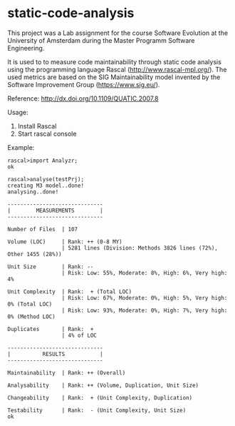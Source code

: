 # static-code-analysis

This project was a Lab assignment for the course Software Evolution at the University of Amsterdam during the Master Programm Software Engineering.

It is used to to measure code maintainability through static code analysis using the programming language Rascal (http://www.rascal-mpl.org/). The used metrics are based on the SIG Maintainability model invented by the Software Improvement Group (https://www.sig.eu/).

Reference: http://dx.doi.org/10.1109/QUATIC.2007.8


Usage:

1) Install Rascal
2) Start rascal console

Example:

```
rascal>import Analyzr;
ok

rascal>analyse(testPrj);
creating M3 model..done!
analysing..done!

------------------------------
|        MEASUREMENTS        |
------------------------------

Number of Files  | 107

Volume (LOC)     | Rank: ++ (0-8 MY)
                 | 5281 lines (Division: Methods 3826 lines (72%), Other 1455 (28%))

Unit Size        | Rank: --
                 | Risk: Low: 55%, Moderate: 8%, High: 6%, Very high: 4%

Unit Complexity  | Rank:  + (Total LOC)
                 | Risk: Low: 67%, Moderate: 0%, High: 5%, Very high: 0% (Total LOC)
                 | Risk: Low: 93%, Moderate: 0%, High: 7%, Very high: 0% (Method LOC)

Duplicates       | Rank:  +
                 | 4% of LOC

------------------------------
|          RESULTS           |
------------------------------

Maintainability  | Rank: ++ (Overall)

Analysability    | Rank: ++ (Volume, Duplication, Unit Size)

Changeability    | Rank:  + (Unit Complexity, Duplication)

Testability      | Rank:  - (Unit Complexity, Unit Size)
ok
```


